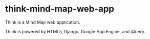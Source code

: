 think-mind-map-web-app
======================

Think is a Mind Map web application.

Think is powered by HTML5, Django, Google App Engine, and jQuery.
